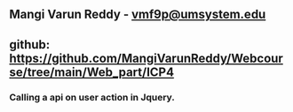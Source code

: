 ## Mangi Varun Reddy - vmf9p@umsystem.edu
## github: https://github.com/MangiVarunReddy/Webcourse/tree/main/Web_part/ICP4

### Calling a api on user action in Jquery.